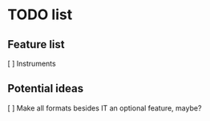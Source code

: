 # TODO list

## Feature list

[ ] Instruments

## Potential ideas

[ ] Make all formats besides IT an optional feature, maybe?